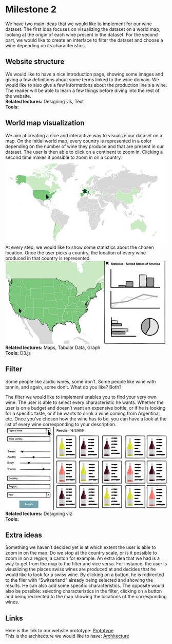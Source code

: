 # Milestone 2
We have two main ideas that we would like to implement for our wine dataset. The first idea focuses on visualizing the dataset on a world map, looking at the origin of each wine present in the dataset. For the second part, we would like to create an interface to filter the dataset and choose a wine depending on its characteristics.

## Website structure
We would like to have a nice introduction page, showing some images and giving a few definitions about some terms linked to the wine domain. We would like to also give a few informations about the production line a a wine. The reader will be able to learn a few things before diving into the rest of the website.\
**Related lectures:** Designing vis, Text\
**Tools:** 

## World map visualization
We aim at creating a nice and interactive way to visualize our dataset on a map. On the initial world map, every country is represented in a color depending on the number of wine they produce and that are present in our dataset. The user is then able to click on a continent to zoom in. Clicking a second time makes it possible to zoom in on a country. 
![plot](../plots/SSmap.png)
At every step, we would like to show some statistics about the chosen location. Once the user picks a country, the location of every wine produced in that country is represented.
![plot](../plots/SSstat.png)
**Related lectures:** Maps, Tabular Data, Graph\
**Tools:** D3.js

## Filter
Some people like acidic wines, some don’t. Some people like wine with tannin, and again, some don’t. What do you like? Both?

The filter we would like to implement enables you to find your very own wine. The user is able to select every characteristic he wants. Whether the user is on a budget and doesn’t want an expensive bottle, or if he is looking for a specific taste, or if he wants to drink a wine coming from Argentina, etc. Once you’ve chosen how the wine has to be, you can have a look at the list of every wine corresponding to your description.
![plot](../plots/SSfilter.png)
**Related lectures:** Designing viz\
**Tools:** 

## Extra ideas
Something we haven’t decided yet is at which extent the user is able to zoom in on the map. Do we stop at the country scale, or is it possible to zoom in on a region, a canton for example.
An extra idea that we had is a way to get from the map to the filter and vice versa. For instance, the user is visualizing the places swiss wines are produced at and decides that he would like to look for a swiss wine. By clicking on a button, he is redirected to the filer with “Switzerland” already being selected and showing the results. He can also add some specific characteristics. The opposite would also be possible: selecting characteristics in the filter, clicking on a button and being redirected to the map showing the locations of the corresponding wines.

## Links
Here is the link to our website prototype: [Prototype](https://com-480-data-visualization.github.io/datavis-project-2022-hmc/index.html) \
This is the architecture we would like to have: [Architecture](../docs/Data_viz_maquette.pdf) 
